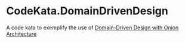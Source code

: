 # CodeKata.DomainDrivenDesign
A code kata to exemplify the use of [Domain-Driven Design with Onion Architecture](https://www.infoq.com/news/2014/10/ddd-onion-architecture)
